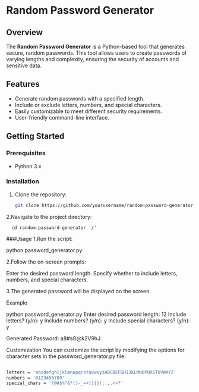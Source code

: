 # Random Password Generator

## Overview

The **Random Password Generator** is a Python-based tool that generates secure, random passwords. This tool allows users to create passwords of varying lengths and complexity, ensuring the security of accounts and sensitive data.

## Features

- Generate random passwords with a specified length.
- Include or exclude letters, numbers, and special characters.
- Easily customizable to meet different security requirements.
- User-friendly command-line interface.

## Getting Started

### Prerequisites

- Python 3.x

### Installation

1. Clone the repository:

   ```bash
   git clone https://github.com/yourusername/random-password-generator.git

   
2.Navigate to the project directory:
  

      cd random-password-generator '/'


###Usage
1.Run the script:

python password_generator.py

2.Follow the on-screen prompts:

Enter the desired password length.
Specify whether to include letters, numbers, and special characters.

3.The generated password will be displayed on the screen.

Example

python password_generator.py
Enter desired password length: 12
Include letters? (y/n): y
Include numbers? (y/n): y
Include special characters? (y/n): y

Generated Password: a8#sG@k2V9hJ


Customization
You can customize the script by modifying the options for character sets in the password_generator.py file:
```bash

letters = 'abcdefghijklmnopqrstuvwxyzABCDEFGHIJKLMNOPQRSTUVWXYZ'
numbers = '0123456789'
special_chars = '!@#$%^&*()-_=+[]{}|;:,.<>?'
